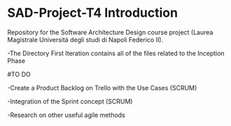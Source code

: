 # SAD-Project-T4 Introduction

Repository for the Software Architecture Design course project (Laurea Magistrale Università degli studi di Napoli Federico II).

-The Directory First Iteration contains all of the files related to the Inception Phase

#TO DO

-Create a Product Backlog on Trello with the Use Cases (SCRUM)

-Integration of the Sprint concept (SCRUM)

-Research on other useful agile methods
